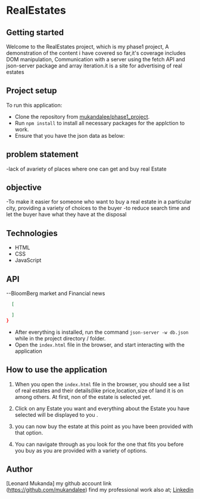# RealEstates

## Getting started

Welcome to the RealEstates project, which is my phase1 project, A demonstration of the content i have covered so far,it's coverage includes DOM manipulation, Communication with a server using the fetch API and json-server package and array iteration.it is a site for advertising of real estates

## Project setup

To run this application:

- Clone the repository from [mukandalee/phase1_project](https://github.com/mukandalee/phase1_project.git).
- Run `npm install` to install all necessary packages for the applction to work.
- Ensure that you have the json data as below:

## problem statement

-lack of avariety of places where one can get and buy real Estate

## objective

-To make it easier for someone who want to buy a real estate in a particular city, providing a variety of choices to the buyer
-to reduce search time and let the buyer have what they have at the disposal

## Technologies

- HTML
- CSS
- JavaScript

## API

--BloomBerg market and Financial news

```json
  [

  ]
}
```

- After everything is installed, run the command `json-server -w db.json` while in the project directory / folder.
- Open the `index.html` file in the browser, and start interacting with the application

## How to use the application

1. When you open the `index.html` file in the browser, you should see a list of real estates and their details(like price,location,size of land it is on among others. At first, non of the estate is selected yet.

2. Click on any Estate you want and everything about the Estate you have selected will be displayed to you .

3. you can now buy the estate at this point as you have been provided with that option.

4. You can navigate through as you look for the one that fits you before you buy as you are provided with a variety of options.

## Author

[Leonard Mukanda] my github account link (https://github.com/mukandalee)
find my professional work also at;
[Linkedin]()

